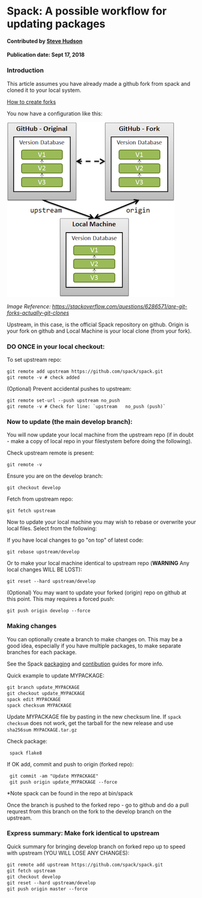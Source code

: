 # Spack: A possible workflow for updating packages

#### Contributed by [Steve Hudson](https://github.com/shuds13)

#### Publication date:  Sept 17, 2018

### Introduction

This article assumes you have already made a github fork from spack and cloned it to your local system.

[How to create forks](https://help.github.com/articles/fork-a-repo)

You now have a configuration like this:

![Image of github fork](../github-fork-diagram.png)

*Image Reference: https://stackoverflow.com/questions/6286571/are-git-forks-actually-git-clones*

Upstream, in this case, is the official Spack repository on github. Origin is your fork on github and Local Machine 
is your local clone (from your fork).


### DO ONCE in your local checkout:

To set upstream repo:

    git remote add upstream https://github.com/spack/spack.git
    git remote -v # check added

(Optional) Prevent accidental pushes to upstream:

    git remote set-url --push upstream no_push
    git remote -v # Check for line: `upstream	no_push (push)`
    

### Now to update (the main develop branch):

You will now update your local machine from the upstream repo (if in doubt - make a copy of local repo
in your filestystem before doing the following).

Check upstream remote is present:

    git remote -v

Ensure you are on the develop branch:

    git checkout develop

Fetch from upstream repo:

    git fetch upstream

Now to update your local machine you may wish to rebase or overwrite your local files.
Select from the following:

If you have local changes to go "on top" of latest code:

    git rebase upstream/develop

Or to make your local machine identical to upstream repo (**WARNING** Any local changes WILL BE LOST):

    git reset --hard upstream/develop

    
(Optional) You may want to update your forked (origin) repo on github at this point.
This may requires a forced push:

    git push origin develop --force
    

### Making changes

You can optionally create a branch to make changes on. This may be a good idea, especially if
you have multiple packages, to make separate branches for each package.

See the Spack [packaging](https://spack.readthedocs.io/en/latest/packaging_guide.html) and
[contibution](https://spack.readthedocs.io/en/latest/contribution_guide.html) guides for more info.


Quick example to update MYPACKAGE:

    git branch update_MYPACKAGE
    git checkout update_MYPACKAGE
    spack edit MYPACKAGE
    spack checksum MYPACKAGE

Update MYPACKAGE file by pasting in the new checksum line.
If `spack checksum` does not work, get the tarball for the new release and use `sha256sum MYPACKAGE.tar.gz`

Check package:

     spack flake8

If OK add, commit and push to origin (forked repo):

     git commit -am "Update MYPACKAGE"
     git push origin update_MYPACKAGE --force
     
*Note spack can be found in the repo at bin/spack

Once the branch is pushed to the forked repo - go to github and do a pull requrest from this
branch on the fork to the develop branch on the upstream.

    
### Express summary: Make fork identical to upstream

Quick summary for bringing develop branch on forked repo up to speed with upstream
(YOU WILL LOSE ANY CHANGES):

    git remote add upstream https://github.com/spack/spack.git
    git fetch upstream
    git checkout develop
    git reset --hard upstream/develop
    git push origin master --force

<!---
Publish: Yes
Categories: development
Topics: configuration and builds, deployment
Tags: 
Level: 2
Prerequisites: default
Aggregate: stand-alone and subresource
--->
